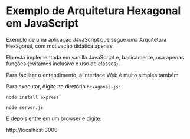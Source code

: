 # Exemplo de Arquitetura Hexagonal em JavaScript

Exemplo de uma aplicação JavaScript que segue uma Arquitetura Hexagonal, com motivação didática apenas.

Ela está implementada em vanilla JavaScript e, basicamente, usa apenas funções (evitamos inclusive o uso de classes).

Para facilitar o entendimento, a interface Web é muito simples também

Para executar, digite no diretório ```hexagonal-js```:

```node install express```

```node server.js```

E depois entre em um browser e digite:

http://localhost:3000
